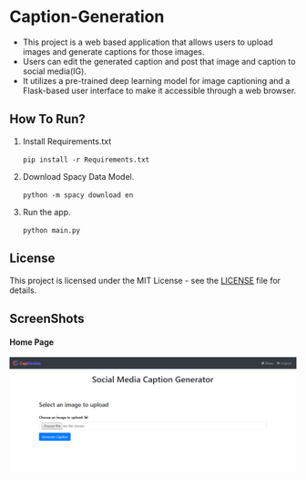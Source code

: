 # Caption-Generation
- This project is a web based application that allows users to upload images and generate captions for those images. 
- Users can edit the generated caption and post that image and caption to social media(IG).
- It utilizes a pre-trained deep learning model for image captioning and a Flask-based user interface to make it accessible through a web browser.

## How To Run?
1. Install Requirements.txt

    `pip install -r Requirements.txt`
2. Download Spacy Data Model.

      `python -m spacy download en`

3. Run the app.

      `python main.py`

## License

This project is licensed under the MIT License - see the [LICENSE](LICENSE) file for details.


## ScreenShots

#### Home Page
![Home Page](Homepage.PNG)